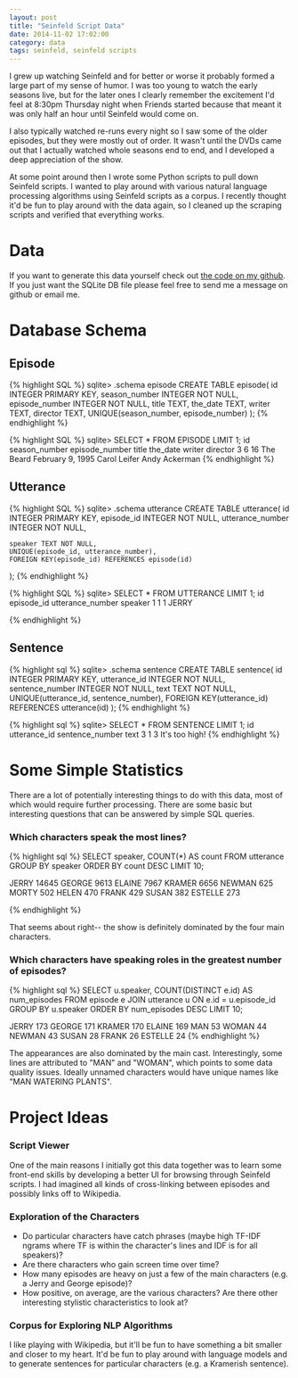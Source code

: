 ```yaml
---
layout: post
title: "Seinfeld Script Data"
date: 2014-11-02 17:02:00
category: data
tags: seinfeld, seinfeld scripts
---
```

I grew up watching Seinfeld and for better or worse it probably formed a large part of my sense of humor. I was too young to watch the early seasons live, but for the later ones I clearly remember the excitement I'd feel at 8:30pm Thursday night when Friends started because that meant it was only half an hour until Seinfeld would come on.

I also typically watched re-runs every night so I saw some of the older episodes, but they were mostly out of order. It wasn't until the DVDs came out that I actually watched whole seasons end to end, and I developed a deep appreciation of the show.

At some point around then I wrote some Python scripts to pull down Seinfeld scripts. I wanted to play around with various natural language processing algorithms using Seinfeld scripts as a corpus. I recently thought it'd be fun to play around with the data again, so I cleaned up the scraping scripts and verified that everything works.


Data
====

If you want to generate this data yourself check out [the code on my github](http://github.com/colinpollock/seinfeld-scripts). If you just want the SQLite DB file please feel free to send me a message on github or email me.


Database Schema
===============

Episode
-------

{% highlight SQL %}
sqlite> .schema episode
CREATE TABLE episode(
    id INTEGER PRIMARY KEY,
    season_number INTEGER NOT NULL,
    episode_number INTEGER NOT NULL,
    title TEXT,
    the_date TEXT,
    writer TEXT,
    director TEXT,
    UNIQUE(season_number, episode_number)
);
{% endhighlight %}

{% highlight SQL %}
sqlite> SELECT * FROM EPISODE LIMIT 1;
id	season_number	episode_number	title	the_date	writer	director
3	6	16	The Beard	February 9, 1995	Carol Leifer	Andy Ackerman
{% endhighlight %}


Utterance
---------

{% highlight SQL %}
sqlite> .schema utterance
CREATE TABLE utterance(
    id INTEGER PRIMARY KEY,
    episode_id INTEGER NOT NULL,
    utterance_number INTEGER NOT NULL,

    speaker TEXT NOT NULL,
    UNIQUE(episode_id, utterance_number),
    FOREIGN KEY(episode_id) REFERENCES episode(id)
);
{% endhighlight %}

{% highlight SQL %}
sqlite> SELECT * FROM UTTERANCE LIMIT 1;
id	episode_id	utterance_number	speaker
1	1	1	JERRY

{% endhighlight %}


Sentence
--------

{% highlight sql %}
sqlite> .schema sentence
CREATE TABLE sentence(
    id INTEGER PRIMARY KEY,
    utterance_id INTEGER NOT NULL,
    sentence_number INTEGER NOT NULL,
    text TEXT NOT NULL,
    UNIQUE(utterance_id, sentence_number),
    FOREIGN KEY(utterance_id) REFERENCES utterance(id)
);
{% endhighlight %}


{% highlight sql %}
sqlite> SELECT * FROM SENTENCE LIMIT 1;
id	utterance_id	sentence_number	text
3	1	3	It's too high!
{% endhighlight %}


Some Simple Statistics
======================

There are a lot of potentially interesting things to do with this data, most of which would require further processing. There are some basic but interesting questions that can be answered by simple SQL queries.


### Which characters speak the most lines?

{% highlight sql %}
SELECT speaker, COUNT(*) AS count
FROM utterance
GROUP BY speaker
ORDER BY count DESC
LIMIT 10;

JERRY       14645
GEORGE      9613
ELAINE      7967
KRAMER      6656
NEWMAN      625
MORTY       502
HELEN       470
FRANK       429
SUSAN       382
ESTELLE     273

{% endhighlight %}

That seems about right-- the show is definitely dominated by the four main characters.


### Which characters have speaking roles in the greatest number of episodes?

{% highlight sql %}
SELECT u.speaker, COUNT(DISTINCT e.id) AS num_episodes
FROM episode e JOIN utterance u ON e.id = u.episode_id
GROUP BY u.speaker
ORDER BY num_episodes DESC
LIMIT 10;

JERRY       173
GEORGE      171
KRAMER      170
ELAINE      169
MAN         53
WOMAN       44
NEWMAN      43
SUSAN       28
FRANK       26
ESTELLE     24
{% endhighlight %}

The appearances are also dominated by the main cast. Interestingly, some lines are attributed to "MAN" and "WOMAN", which points to some data quality issues. Ideally unnamed characters would have unique names like "MAN WATERING PLANTS".


Project Ideas
=============

### Script Viewer
One of the main reasons I initially got this data together was to learn some front-end skills by developing a better UI for browsing through Seinfeld scripts. I had imagined all kinds of cross-linking between episodes and possibly links off to Wikipedia.

### Exploration of the Characters
* Do particular characters have catch phrases (maybe high TF-IDF ngrams where TF is within the character's lines and IDF is for all speakers)?
* Are there characters who gain screen time over time?
* How many episodes are heavy on just a few of the main characters (e.g. a Jerry and George episode)?
* How positive, on average, are the various characters? Are there other interesting stylistic characteristics to look at?

### Corpus for Exploring NLP Algorithms
I like playing with Wikipedia, but it'll be fun to have something a bit smaller and closer to my heart. It'd be fun to play around with language models and to generate sentences for particular characters (e.g. a Kramerish sentence).


